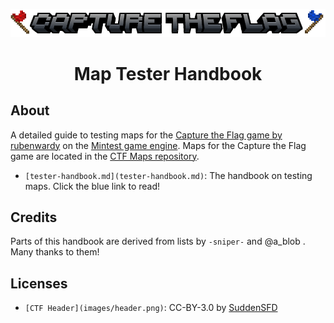 <p align="center">
  <img src="images/header.png"/>
</p>
<h1 align="center">Map Tester Handbook</h1>

## About

A detailed guide to testing maps for the [Capture the Flag game by rubenwardy](https://github.com/MT-CTF/capturetheflag) on the [Mintest game engine](https://github.com/minetest/minetest). Maps for the Capture the Flag game are located in the [CTF Maps repository](https://github.com/mt-CTF/maps).

- `[tester-handbook.md](tester-handbook.md)`: The handbook on testing maps. Click the blue link to read!

## Credits
Parts of this handbook are derived from lists by `-sniper-` and @a_blob .  Many thanks to them!

## Licenses
- `[CTF Header](images/header.png)`: CC-BY-3.0 by [SuddenSFD](https://github.com/SuddenSFD)

